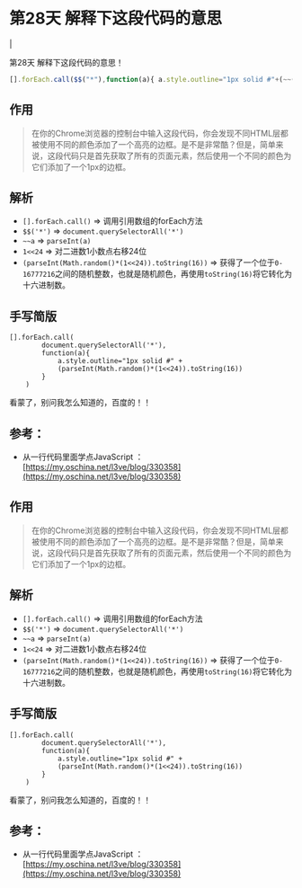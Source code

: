 #  第28天 解释下这段代码的意思

|

第28天 解释下这段代码的意思！

```js
[].forEach.call($$("*"),function(a){ a.style.outline="1px solid #"+(~~(Math.random()*(1<<24))).toString(16) })
```

## 作用

> 在你的Chrome浏览器的控制台中输入这段代码，你会发现不同HTML层都被使用不同的颜色添加了一个高亮的边框。是不是非常酷？但是，简单来说，这段代码只是首先获取了所有的页面元素，然后使用一个不同的颜色为它们添加了一个1px的边框。

## 解析

*   `[].forEach.call()` \=> 调用引用数组的forEach方法
*   `$$('*')` \=> `document.querySelectorAll('*')`
*   `~~a` => `parseInt(a)`
*   `1<<24` => 对二进数1小数点右移24位
*   `(parseInt(Math.random()*(1<<24)).toString(16))` => 获得了一个位于`0-16777216`之间的随机整数，也就是随机颜色，再使用`toString(16)`将它转化为十六进制数。

## 手写简版

```
[].forEach.call(
        document.querySelectorAll('*'),
        function(a){
            a.style.outline="1px solid #" +
            (parseInt(Math.random()*(1<<24)).toString(16))
        }
    )

```

看蒙了，别问我怎么知道的，百度的！！

## 参考：

*   从一行代码里面学点JavaScript ：[https://my.oschina.net/l3ve/blog/330358](https://my.oschina.net/l3ve/blog/330358)


## 作用

> 在你的Chrome浏览器的控制台中输入这段代码，你会发现不同HTML层都被使用不同的颜色添加了一个高亮的边框。是不是非常酷？但是，简单来说，这段代码只是首先获取了所有的页面元素，然后使用一个不同的颜色为它们添加了一个1px的边框。

## 解析

*   `[].forEach.call()` \=> 调用引用数组的forEach方法
*   `$$('*')` \=> `document.querySelectorAll('*')`
*   `~~a` => `parseInt(a)`
*   `1<<24` => 对二进数1小数点右移24位
*   `(parseInt(Math.random()*(1<<24)).toString(16))` => 获得了一个位于`0-16777216`之间的随机整数，也就是随机颜色，再使用`toString(16)`将它转化为十六进制数。

## 手写简版

```
[].forEach.call(
        document.querySelectorAll('*'),
        function(a){
            a.style.outline="1px solid #" +
            (parseInt(Math.random()*(1<<24)).toString(16))
        }
    )

```

看蒙了，别问我怎么知道的，百度的！！

## 参考：

*   从一行代码里面学点JavaScript ：[https://my.oschina.net/l3ve/blog/330358](https://my.oschina.net/l3ve/blog/330358)


